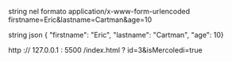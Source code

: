 
string nel formato application/x-www-form-urlencoded
firstname=Eric&lastname=Cartman&age=10


string json
{ "firstname": "Eric", "lastname": "Cartman", "age": 10}


http   ://   127.0.0.1   :   5500   /index.html   ?   id=3&isMercoledi=true